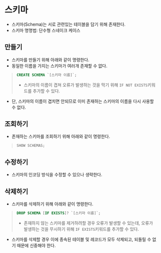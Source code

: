 # 스키마
- 스키마(Schema)는 서로 관련있는 테이블을 담기 위해 존재한다.
- 스키마 명명법: 단수형 스네이크 케이스
## 만들기
- 스키마를 만들기 위해 아래와 같이 명령한다.
- 동일한 이름을 가지는 스키마가 여러개 존재할 수 없다.
>```sql
> CREATE SCHEMA `[스키마 이름]`;
>```
>- 스키마의 이름이 겹쳐 오류가 발생하는 것을 막기 위해 `IF NOT EXISTS`키워드를 추가할 수 있다.
- 단, 스키마의 이름이 겹치면 안되므로 이미 존재하는 스키마의 이름을 다시 사용할 수 없다.
## 조회하기
- 존재하는 스키마를 조회하기 위해 아래와 같이 명령한다.
>```sql
> SHOW SCHEMAS;
>```
## 수정하기
- 스키마의 인코딩 방식을 수정할 수 있으나 생략한다.
## 삭제하기
- 스키마를 삭제하기 위해 아래와 같이 명령한다.
>```sql
> DROP SCHEMA [IF EXISTS]? `[스키마 이름]`;
>```
>- 존재하지 않는 스키마를 제거하려할 경우 오류가 발생할 수 있는데, 오류가 발생하는 것을 무시하기 위해 `IF EXISTS`키워드를 추가할 수 있다.
- 스키마를 삭제할 경우 이에 종속된 테이블 및 레코드가 모두 삭제되고, 되돌릴 수 없기 때문에 신중해야 한다.
